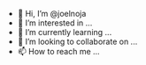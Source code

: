 - 👋 Hi, I’m @joelnoja
- 👀 I’m interested in ...
- 🌱 I’m currently learning ...
- 💞️ I’m looking to collaborate on ...
- 📫 How to reach me ...

<!---
joelnoja/joelnoja is a ✨ special ✨ repository because its `README.md` (this file) appears on your GitHub profile.
You can click the Preview link to take a look at your changes.
--->
